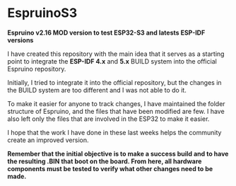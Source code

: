 EspruinoS3
===

**Espruino v2.16 MOD version to test ESP32-S3 and latests ESP-IDF versions**

I have created this repository with the main idea that it serves as a starting point to integrate the **ESP-IDF 4.x** and **5.x** BUILD system into the official Espruino repository.

Initially, I tried to integrate it into the official repository, but the changes in the BUILD system are too different and I was not able to do it.

To make it easier for anyone to track changes, I have maintained the folder structure of Espruino, and the files that have been modified are few. I have also left only the files that are involved in the ESP32 to make it easier.

I hope that the work I have done in these last weeks helps the community create an improved version.

**Remember that the initial objective is to make a success build and to have the resulting .BIN that boot on the board. From here, all hardware components must be tested to verify what other changes need to be made.**
